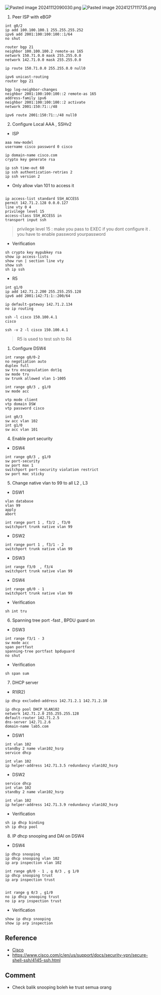 ![Pasted image 20241112090030.png](../../images/Pasted%20image%2020241112090030.png)
![Pasted image 20241217111735.png](../../images/Pasted%20image%2020241217111735.png)
1. Peer ISP with eBGP
```
int g0/2
ip add 100.100.100.1 255.255.255.252
ipv6 add 2001:100:100:100::1/64
no shut

```

```
router bgp 21
neighbor 100.100.100.2 remote-as 165
network 150.71.0.0 mask 255.255.0.0
network 142.71.0.0 mask 255.255.0.0

ip route 150.71.0.0 255.255.0.0 null0
```

```
ipv6 unicast-routing
router bgp 21

bgp log-neighbor-changes
neighbor 2001:100:100:100::2 remote-as 165
address-family ipv6
neighbor 2001:100:100:100::2 activate
network 2001:150:71::/48

ipv6 route 2001:150:71::/48 null0
```
2. Configure Local AAA , SSHv2
- ISP 
```
aaa new-model
username cisco password 0 cisco

ip domain-name cisco.com
crypto key generate rsa
```

```
ip ssh time-out 60
ip ssh authentication-retries 2
ip ssh version 2
```
- Only allow vlan 101 to access it
```

ip access-list standard SSH_ACCESS
permit 142.71.2.128 0.0.0.127
line vty 0 4
privilege level 15
access-class SSH_ACCESS in
transport input ssh
```

> privilege level 15 : make you pass to EXEC 
> if you dont configure it . you have to enable password yourpassword


- Verification
```
sh crypto key mypubkey rsa
show ip access-lists
show run | section line vty
show ssh
sh ip ssh
```

- R5
```
int g1/0
ip add 142.71.2.200 255.255.255.128
ipv6 add 2001:142:71:1::200/64

ip default-gateway 142.71.2.134
no ip routing
```

```
ssh -l cisco 150.100.4.1 
cisco
```

```
ssh -v 2 -l cisco 150.100.4.1
```

> R5 is used to test ssh to R4 


1. Configure DSW4
```
int range g0/0-2
no negotiation auto
duplex full
sw tru encapsulation dot1q
sw mode tru
sw trunk allowed vlan 1-1005

int range g0/3 , g1/0
sw mode acc

vtp mode client
vtp domain DSW
vtp password cisco

int g0/3
sw acc vlan 102
int g1/0
sw acc vlan 101
```

4. Enable port security
- DSW4
```
int range g0/3 , g1/0
sw port-security
sw port max 1
switchport port-security violation restrict
sw port mac sticky
```
5. Change native vlan to 99 to all L2 , L3

- DSW1
```
vlan database
vlan 99
apply 
abort

int range port 1 , f3/2 , f3/0
switchport trunk native vlan 99
```

- DSW2
```
int range port 1 , f3/1 - 2
switchport trunk native vlan 99
```

- DSW3 
```
int range f3/0  , f3/4
switchport trunk native vlan 99
```

- DSW4 
```
int range g0/0 - 1
switchport trunk native vlan 99
```

- Verification 
```
sh int tru
```

6. Spanning tree port -fast , BPDU guard on 

- DSW3
```
int range f3/1 - 3
sw mode acc
span portfast
spanning-tree portfast bpduguard 
no shut
```

- Verification
```
sh span sum
```
7. DHCP server
- R1(R2)
```
ip dhcp excluded-address 142.71.2.1 142.71.2.10

ip dhcp pool DHCP_VLAN102
network 142.71.2.0 255.255.255.128
default-router 142.71.2.5
dns-server 142.71.2.6
domain-name lab5.com

```

- DSW1 
```
int vlan 102
standby 2 name vlan102_hsrp
service dhcp

int vlan 102
ip helper-address 142.71.3.5 redundancy vlan102_hsrp
```
- DSW2
```
service dhcp
int vlan 102
standby 2 name vlan102_hsrp

int vlan 102
ip helper-address 142.71.3.9 redundancy vlan102_hsrp
```
- Verification 
```
sh ip dhcp binding
sh ip dhcp pool
```

8. IP dhcp snooping and DAI on DSW4
- DSW4
```
ip dhcp snooping
ip dhcp snooping vlan 102
ip arp inspection vlan 102

int range g0/0 - 1 , g 0/3 , g 1/0
ip dhcp snooping trust
ip arp inspection trust


int range g 0/3 , g1/0
no ip dhcp snooping trust
no ip arp inspection trust
```

- Verification
```
show ip dhcp snooping
show ip arp inspection
```
## Reference 
- [Cisco](https://www.cisco.com/c/en/us/td/docs/ios-xml/ios/sec_usr_ssh/configuration/xe-16/sec-usr-ssh-xe-16-book/sec-secure-shell-v2.html)
- https://www.cisco.com/c/en/us/support/docs/security-vpn/secure-shell-ssh/4145-ssh.html

## Comment
- Check balik snooping boleh ke trust semua orang